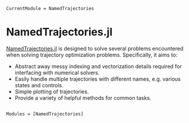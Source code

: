 ```@meta
CurrentModule = NamedTrajectories
```

# NamedTrajectories.jl

[NamedTrajectories.jl](https://github.com/aarontrowbridge/NamedTrajectories.jl) is designed to solve several problems encountered when solving trajectory optimization problems. Specifically, it aims to:

- Abstract away messy indexing and vectorization details required for interfacing with numerical solvers.
- Easily handle multiple trajectories with different names, e.g. various states and controls.
- Simple plotting of trajectories.
- Provide a variety of helpful methods for common tasks.

```@index
```

```@autodocs
Modules = [NamedTrajectories]
```

